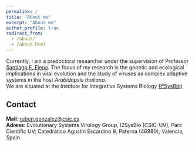 ```yaml
---
permalink: /
title: "About me"
excerpt: "About me"
author_profile: true
redirect_from: 
  - /about/
  - /about.html
---
```

Currently, I am a predoctoral researcher under the supervision of Professor [Santiago F. Elena](https://sfelenalab.csic.es/sfelena/). The focus of my research is the genetic and ecological implications in viral evolution and the study of viruses as complex adaptive systems in the host *Arabidopsis thaliana*.<br/>We are situated at the Institute for Integrative Systems Biology [(I²SysBio)](https://www.uv.es/institute-integrative-systems-biology-i2sysbio/en/institute-integrative-systems-biology-i-sysbio.html) 

## Contact

**Mail**: ruben.gonzalez@csic.es<br/> 
**Adress**: Evolutionary Systems Virology  Group, I2SysBio (CSIC-UV), Parc Cientific UV; Catedrático Agustín Escardino 9, Paterna (46980), Valencia, Spain

<meta name="google-site-verification" content="jFT686mDMCR89e3trFC0o-h9D-dPdchNqx1MZ6NYk6A" />
